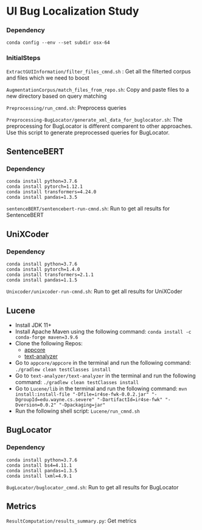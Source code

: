 # UI Bug Localization Study
### Dependency
```
conda config --env --set subdir osx-64
```

### InitialSteps
```ExtractGUIInformation/filter_files_cmnd.sh``` : Get all the filterted corpus and files which we need to boost

```AugmentationCorpus/match_files_from_repo.sh```: Copy and paste files to a new directory based on query matching

```Preprocessing/run_cmnd.sh```: Preprocess queries

```Preprocessing-BugLocator/generate_xml_data_for_buglocator.sh```: The preprocessing for BugLocator is different comparent to other approaches. Use this script to generate preprocessed queries for BugLocator.

## SentenceBERT
### Dependency
```
conda install python=3.7.6
conda install pytorch=1.12.1
conda install transformers=4.24.0
conda install pandas=1.3.5
```

```sentenceBERT/sentencebert-run-cmnd.sh```: Run to get all results for SentenceBERT

## UniXCoder
### Dependency

```
conda install python=3.7.6
conda install pytorch=1.4.0
conda install transformers=2.1.1
conda install pandas=1.1.5
```

```Unixcoder/unixcoder-run-cmnd.sh```: Run to get all results for UniXCoder

## Lucene
- Install JDK 11+
- Install Apache Maven using the following command:
```conda install -c conda-forge maven=3.9.6```
-  Clone the following Repos:
    - [appcore](https://github.com/ojcchar/appcore)
    - [text-analyzer](https://github.com/ojcchar/text-analyzer)
- Go to ```appcore/appcore``` in the terminal and run the following command:
    ```./gradlew clean testClasses install```
- Go to ```text-analyzer/text-analyzer``` in the terminal and run the following command:
    ```./gradlew clean testClasses install```
- Go to ```Lucene/lib``` in the terminal and run the following command:
    ```mvn install:install-file "-Dfile=ir4se-fwk-0.0.2.jar" "-DgroupId=edu.wayne.cs.severe" "-DartifactId=ir4se-fwk" "-Dversion=0.0.2" "-Dpackaging=jar"```
- Run the following shell script:
  ```Lucene/run_cmnd.sh```

## BugLocator
### Dependency
```
conda install python=3.7.6
conda install bs4=4.11.1
conda install pandas=1.3.5
conda install lxml=4.9.1
```

```BugLocator/buglocator_cmnd.sh```: Run to get all results for BugLocator 

## Metrics
```ResultComputation/results_summary.py```: Get metrics